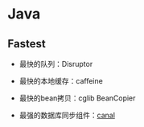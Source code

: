 # Java

## Fastest

- 最快的队列：Disruptor

- 最快的本地缓存：caffeine

- 最快的bean拷贝：cglib BeanCopier

- 最强的数据库同步组件：[canal](https://github.com/alibaba/canal)
